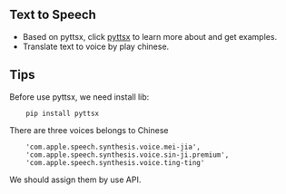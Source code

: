## Text to Speech
* Based on pyttsx, click [pyttsx](https://github.com/RapidWareTech/pyttsx) to learn more about and get examples.
* Translate text to voice by play chinese.

## Tips

Before use pyttsx, we need install lib:

```
	pip install pyttsx
```

There are three voices belongs to Chinese

```
	'com.apple.speech.synthesis.voice.mei-jia',
    'com.apple.speech.synthesis.voice.sin-ji.premium',
    'com.apple.speech.synthesis.voice.ting-ting'
```
We should assign them by use API.
